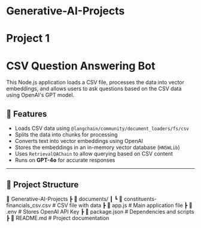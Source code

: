 # Generative-AI-Projects

# Project 1
# CSV Question Answering Bot

This Node.js application loads a CSV file, processes the data into vector embeddings, and allows users to ask questions based on the CSV data using OpenAI's GPT model.

## 🚀 Features
- Loads CSV data using `@langchain/community/document_loaders/fs/csv`
- Splits the data into chunks for processing
- Converts text into vector embeddings using OpenAI
- Stores the embeddings in an in-memory vector database (`HNSWLib`)
- Uses `RetrievalQAChain` to allow querying based on CSV content
- Runs on **GPT-4o** for accurate responses

---

## 📂 Project Structure
📁 Generative-AI-Projects ┣ 📂 documents/ ┃ ┗ 📜 constituents-financials_csv.csv # CSV file with data ┣ 📜 app.js # Main application file ┣ 📜 .env # Stores OpenAI API Key ┣ 📜 package.json # Dependencies and scripts ┣ 📜 README.md # Project documentation